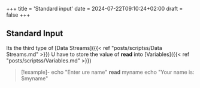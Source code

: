 +++
title = 'Standard input'
date = 2024-07-22T09:10:24+02:00
draft = false
+++

## Standard Input
Its the third type of [Data Streams]({{< ref "posts/scriptss/Data Streams.md" >}})
U have to store the value of **read** into [Variables]({{< ref "posts/scriptss/Variables.md" >}}) 
>[!example]-
>echo "Enter ure name"
>**read** myname
>echo "Your name is: $myname"